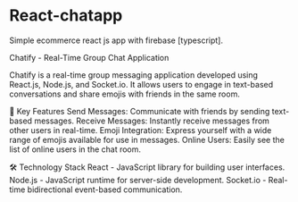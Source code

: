 # React-chatapp
Simple ecommerce react js app with firebase [typescript].

Chatify - Real-Time Group Chat Application

Chatify is a real-time group messaging application developed using React.js, Node.js, and Socket.io. It allows users to engage in text-based conversations and share emojis with friends in the same room.

🚀 Key Features
Send Messages: Communicate with friends by sending text-based messages.
Receive Messages: Instantly receive messages from other users in real-time.
Emoji Integration: Express yourself with a wide range of emojis available for use in messages.
Online Users: Easily see the list of online users in the chat room.

🛠️ Technology Stack
React - JavaScript library for building user interfaces.
Node.js - JavaScript runtime for server-side development.
Socket.io - Real-time bidirectional event-based communication.





